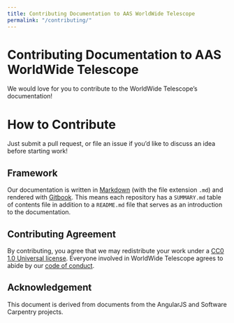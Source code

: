 ```yaml
---
title: Contributing Documentation to AAS WorldWide Telescope
permalink: "/contributing/"
---
```


# Contributing Documentation to AAS WorldWide Telescope

We would love for you to contribute to the WorldWide Telescope’s documentation!

# How to Contribute

Just submit a pull request, or file an issue if you’d like to discuss an idea
before starting work!

## Framework

Our documentation is written in
[Markdown](https://en.wikipedia.org/wiki/Markdown) (with the file extension
`.md`) and rendered with [Gitbook](https://www.gitbook.com/). This means each
repository has a `SUMMARY.md` table of contents file in addition to a
`README.md` file that serves as an introduction to the documentation.

## Contributing Agreement

By contributing, you agree that we may redistribute your work under a
[CC0 1.0 Universal license](LICENSE). Everyone involved in WorldWide Telescope
agrees to abide by our [code of conduct](./CODE_OF_CONDUCT.md).

## Acknowledgement

This document is derived from documents from the AngularJS and Software
Carpentry projects.
